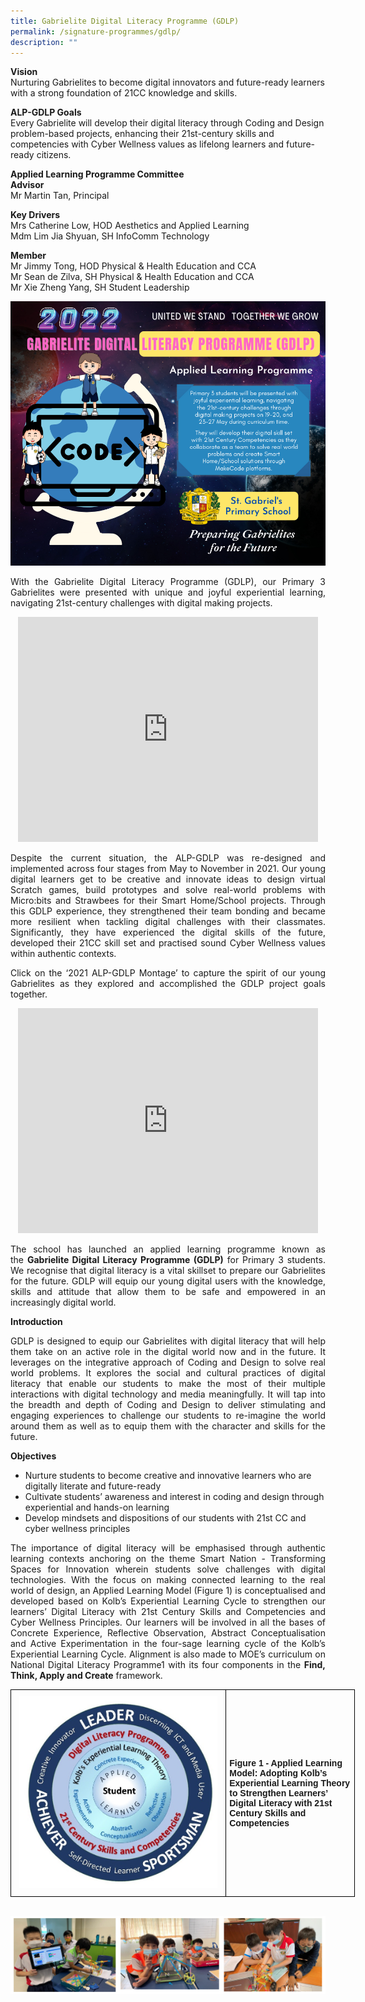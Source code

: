 ```yaml
---
title: Gabrielite Digital Literacy Programme (GDLP)
permalink: /signature-programmes/gdlp/
description: ""
---
```

**Vision** <br>
Nurturing Gabrielites to become digital innovators and future-ready learners with a strong foundation of 21CC knowledge and skills.

**ALP-GDLP Goals** <br>
Every Gabrielite will develop their digital literacy through Coding and Design problem-based projects, enhancing their 21st-century skills and competencies with Cyber Wellness values as lifelong learners and future-ready citizens. 

**Applied Learning Programme Committee** <br>
**Advisor** <br>
Mr Martin Tan, Principal <br>

**Key Drivers** <br>
Mrs Catherine Low, HOD Aesthetics and Applied Learning <br>
Mdm Lim Jia Shyuan, SH InfoComm Technology <br>


**Member** <br>
Mr Jimmy Tong, HOD Physical & Health Education and CCA <br>
Mr Sean de Zilva, SH Physical & Health Education and CCA <br>
Mr Xie Zheng Yang, SH Student Leadership <br>


![](/images/Copy%20of%202022%20ALP-GDLP%20for%20PN%20May.png)

<p align="justify">
With the Gabrielite Digital Literacy Programme (GDLP), our Primary 3 Gabrielites were presented with unique and joyful experiential learning, navigating 21st-century challenges with digital making projects.</p>

<center><iframe width="480" height="360" src="https://www.youtube.com/embed/FQph8mHxp00" title="SGPS ALP-GDLP 2022" frameborder="0" allow="accelerometer; autoplay; clipboard-write; encrypted-media; gyroscope; picture-in-picture" allowfullscreen></iframe></center>

<p align="justify">
Despite the current situation, the ALP-GDLP was re-designed and implemented across four stages from May to November in 2021. Our young digital learners get to be creative and innovate ideas to design virtual Scratch games, build prototypes and solve real-world problems with Micro:bits and Strawbees for their Smart Home/School projects. Through this GDLP experience, they strengthened their team bonding and became more resilient when tackling digital challenges with their classmates. Significantly, they have experienced the digital skills of the future, developed their 21CC skill set and practised sound Cyber Wellness values within authentic contexts. </p>

<p align="justify">
Click on the ‘2021 ALP-GDLP Montage’ to capture the spirit of our young Gabrielites as they explored and accomplished the GDLP project goals together. </p>

<center><iframe width="480" height="360" src="https://www.youtube.com/embed/jMovugYkIVc" title="2021 ALP-GDLP Montage" frameborder="0" allow="accelerometer; autoplay; clipboard-write; encrypted-media; gyroscope; picture-in-picture" allowfullscreen></iframe></center>
	
<p align="justify">
The school has launched an applied learning programme known as the <b>Gabrielite Digital Literacy Programme (GDLP)</b> for Primary 3 students. We recognise that digital literacy is a vital skillset to prepare our Gabrielites for the future. GDLP will equip our young digital users with the knowledge, skills and attitude that allow them to be safe and empowered in an increasingly digital world.</p>

**Introduction**   
<p align="justify">
	GDLP is designed to equip our Gabrielites with digital literacy that will help them take on an active role in the digital world now and in the future. It leverages on the integrative approach of Coding and Design to solve real world problems. It explores the social and cultural practices of digital literacy that enable our students to make the most of their multiple interactions with digital technology and media meaningfully. It will tap into the breadth and depth of Coding and Design to deliver stimulating and engaging experiences to challenge our students to re-imagine the world around them as well as to equip them with the character and skills for the future.</p>

  
**Objectives** <br>

* Nurture students to become creative and innovative learners who are digitally literate and future-ready  
* Cultivate students’ awareness and interest in coding and design through experiential and hands-on learning  
* Develop mindsets and dispositions of our students with 21st CC and cyber wellness principles 

  
<p align="justify">
The importance of digital literacy will be emphasised through authentic learning contexts anchoring on the theme Smart Nation - Transforming Spaces for Innovation wherein students solve challenges with digital technologies. With the focus on making connected learning to the real world of design, an Applied Learning Model (Figure 1) is conceptualised and developed based on Kolb’s Experiential Learning Cycle to strengthen our learners’ Digital Literacy with 21st Century Skills and Competencies and Cyber Wellness Principles. Our learners will be involved in all the bases of Concrete Experience, Reflective Observation, Abstract Conceptualisation and Active Experimentation in the four-sage learning cycle of the Kolb’s Experiential Learning Cycle. Alignment is also made to MOE’s curriculum on National Digital Literacy Programme1 with its four components in the <b>Find, Think, Apply and Create</b> framework.
</p>

<style type="text/css">
.tg  {border-collapse:collapse;border-spacing:0;margin:0px auto;}
.tg td{border-color:black;border-style:solid;border-width:1px;font-family:Arial, sans-serif;font-size:14px;
  overflow:hidden;padding:10px 5px;word-break:normal;}
.tg th{border-color:black;border-style:solid;border-width:1px;font-family:Arial, sans-serif;font-size:14px;
  font-weight:normal;overflow:hidden;padding:10px 5px;word-break:normal;}
.tg .tg-cly1{text-align:left;vertical-align:middle}
.tg .tg-nrix{text-align:center;vertical-align:middle}
</style>
<table class="tg" style="undefined;table-layout: fixed; width: 551px">
<colgroup>
<col style="width: 345px">
<col style="width: 206px">
</colgroup>
<tbody>
  <tr>
    <td class="tg-nrix"><img src="/images/GDLP4.jpeg" 
     style="width:95%"></td>
    <td class="tg-cly1"><span style="font-weight:bold">Figure 1 - Applied Learning Model: Adopting Kolb’s Experiential Learning Theory to Strengthen Learners’ Digital Literacy with 21st Century Skills and Competencies</span></td>
  </tr>
</tbody>
</table>

<br>


![](/images/gdlp1.png)